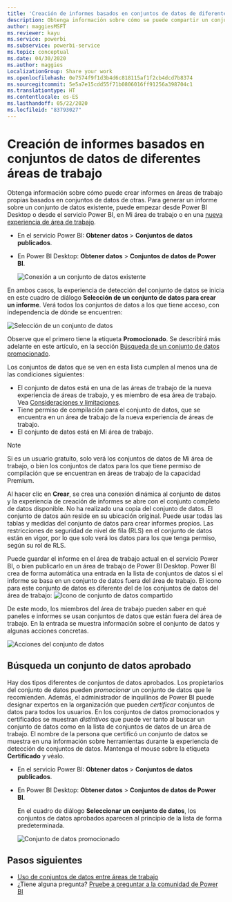 ```yaml
---
title: 'Creación de informes basados en conjuntos de datos de diferentes áreas de trabajo: Power BI'
description: Obtenga información sobre cómo se puede compartir un conjunto de datos con usuarios en toda la organización. Después, podrán crear informes basados en el conjunto de datos en sus propias áreas de trabajo.
author: maggiesMSFT
ms.reviewer: kayu
ms.service: powerbi
ms.subservice: powerbi-service
ms.topic: conceptual
ms.date: 04/30/2020
ms.author: maggies
LocalizationGroup: Share your work
ms.openlocfilehash: 0e7574f9f1d3b4d6c818115af1f2cb4dcd7b8374
ms.sourcegitcommit: 5e5a7e15cdd55f71b0806016ff91256a398704c1
ms.translationtype: HT
ms.contentlocale: es-ES
ms.lasthandoff: 05/22/2020
ms.locfileid: "83793027"
---
```

# <a name="create-reports-based-on-datasets-from-different-workspaces"></a>Creación de informes basados en conjuntos de datos de diferentes áreas de trabajo

Obtenga información sobre cómo puede crear informes en áreas de trabajo propias basados en conjuntos de datos de otras. Para generar un informe sobre un conjunto de datos existente, puede empezar desde Power BI Desktop o desde el servicio Power BI, en Mi área de trabajo o en una [nueva experiencia de área de trabajo](../collaborate-share/service-create-the-new-workspaces.md).

- En el servicio Power BI: **Obtener datos** > **Conjuntos de datos publicados**.
- En Power BI Desktop: **Obtener datos** > **Conjuntos de datos de Power BI**.

    ![Conexión a un conjunto de datos existente](media/service-datasets-across-workspaces/power-bi-connect-dataset-pk.png)
   
En ambos casos, la experiencia de detección del conjunto de datos se inicia en este cuadro de diálogo **Selección de un conjunto de datos para crear un informe**. Verá todos los conjuntos de datos a los que tiene acceso, con independencia de dónde se encuentren:

![Selección de un conjunto de datos](media/service-datasets-across-workspaces/power-bi-select-dataset.png)

Observe que el primero tiene la etiqueta **Promocionado**. Se describirá más adelante en este artículo, en la sección [Búsqueda de un conjunto de datos promocionado](#find-an-endorsed-dataset).

Los conjuntos de datos que se ven en esta lista cumplen al menos una de las condiciones siguientes:

- El conjunto de datos está en una de las áreas de trabajo de la nueva experiencia de áreas de trabajo, y es miembro de esa área de trabajo. Vea [Consideraciones y limitaciones](service-datasets-across-workspaces.md#considerations-and-limitations).
- Tiene permiso de compilación para el conjunto de datos, que se encuentra en un área de trabajo de la nueva experiencia de áreas de trabajo.
- El conjunto de datos está en Mi área de trabajo.

> [!NOTE]
> Si es un usuario gratuito, solo verá los conjuntos de datos de Mi área de trabajo, o bien los conjuntos de datos para los que tiene permiso de compilación que se encuentran en áreas de trabajo de la capacidad Premium.

Al hacer clic en **Crear**, se crea una conexión dinámica al conjunto de datos y la experiencia de creación de informes se abre con el conjunto completo de datos disponible. No ha realizado una copia del conjunto de datos. El conjunto de datos aún reside en su ubicación original. Puede usar todas las tablas y medidas del conjunto de datos para crear informes propios. Las restricciones de seguridad de nivel de fila (RLS) en el conjunto de datos están en vigor, por lo que solo verá los datos para los que tenga permiso, según su rol de RLS.

Puede guardar el informe en el área de trabajo actual en el servicio Power BI, o bien publicarlo en un área de trabajo de Power BI Desktop. Power BI crea de forma automática una entrada en la lista de conjuntos de datos si el informe se basa en un conjunto de datos fuera del área de trabajo. El icono para este conjunto de datos es diferente del de los conjuntos de datos del área de trabajo: ![Icono de conjunto de datos compartido](media/service-datasets-discover-across-workspaces/power-bi-shared-dataset-icon.png)

De este modo, los miembros del área de trabajo pueden saber en qué paneles e informes se usan conjuntos de datos que están fuera del área de trabajo. En la entrada se muestra información sobre el conjunto de datos y algunas acciones concretas.

![Acciones del conjunto de datos](media/service-datasets-across-workspaces/power-bi-dataset-actions.png)

## <a name="find-an-endorsed-dataset"></a>Búsqueda un conjunto de datos aprobado

Hay dos tipos diferentes de conjuntos de datos aprobados. Los propietarios del conjunto de datos pueden *promocionar* un conjunto de datos que le recomienden. Además, el administrador de inquilinos de Power BI puede designar expertos en la organización que pueden *certificar* conjuntos de datos para todos los usuarios. En los conjuntos de datos promocionados y certificados se muestran *distintivos* que puede ver tanto al buscar un conjunto de datos como en la lista de conjuntos de datos de un área de trabajo. El nombre de la persona que certificó un conjunto de datos se muestra en una información sobre herramientas durante la experiencia de detección de conjuntos de datos. Mantenga el mouse sobre la etiqueta **Certificado** y véalo.

- En el servicio Power BI: **Obtener datos** > **Conjuntos de datos publicados**.
- En Power BI Desktop: **Obtener datos** > **Conjuntos de datos de Power BI**.

    En el cuadro de diálogo **Seleccionar un conjunto de datos**, los conjuntos de datos aprobados aparecen al principio de la lista de forma predeterminada. 

    ![Conjunto de datos promocionado](media/service-datasets-certify-promote/power-bi-dataset-promoted.png)

## <a name="next-steps"></a>Pasos siguientes

- [Uso de conjuntos de datos entre áreas de trabajo](service-datasets-across-workspaces.md)
- ¿Tiene alguna pregunta? [Pruebe a preguntar a la comunidad de Power BI](https://community.powerbi.com/)
